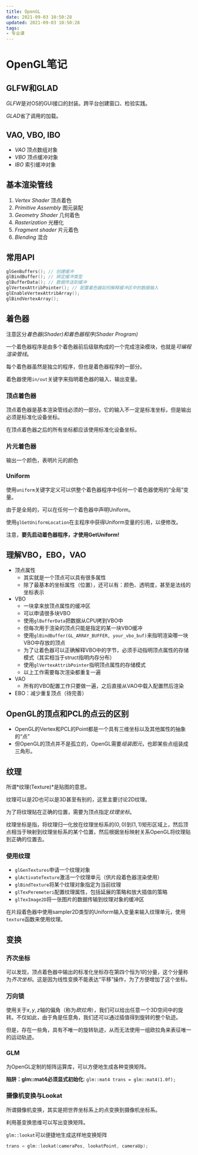 ```yaml
---
title: OpenGL
date: 2021-09-03 10:50:28
updated: 2021-09-03 10:50:28
tags:
- 专业课
---
```

# OpenGL笔记
## GLFW和GLAD
   
   *GLFW*是对OS的GUI接口的封装。跨平台创建窗口、检验实践。

   *GLAD*省了调用的加载。

## VAO, VBO, IBO
- *VAO* 顶点数组对象
- *VBO* 顶点缓冲对象
- *IBO* 索引缓冲对象

## 基本渲染管线
1. *Vertex Shader* 顶点着色
2. *Primitive Assembly* 图元装配
3. *Geometry Shader* 几何着色
4. *Rasterization* 光栅化
5. *Fragment shader* 片元着色
6. *Blending* 混合

## 常用API
```cpp
glGenBuffers(); // 创建缓冲
glBindBuffer(); // 绑定缓冲类型
glBufferData(); // 数据传送到缓冲
glVertexAttribPointer(); // 配置着色器如何解释缓冲区中的数据输入
glEnableVertexAttribArray();
glBindVertexArray();
```

## 着色器
注意区分*着色器(Shader)*和*着色器程序(Shader Program)*

一个着色器程序是由多个着色器前后级联构成的一个完成渲染模块，也就是*可编程渲染管线*。

每个着色器虽然是独立的程序，但也是着色器程序的一部分。

着色器使用`in/out`关键字来指明着色器的输入、输出变量。

### 顶点着色器
顶点着色器是基本渲染管线必须的一部分。它的输入不一定是标准坐标，但是输出必须是标准化设备坐标。

在顶点着色器之后的所有坐标都应该使用标准化设备坐标。

### 片元着色器
输出一个颜色，表明片元的颜色

### Uniform
使用`uniform`关键字定义可以供整个着色器程序中任何一个着色器使用的“全局”变量。

由于是全局的，可以在任何一个着色器中声明Uniform。

使用`glGetUniformLocation`在主程序中获得Uniform变量的引用，以便修改。

注意，**要先启动着色器程序，才使用GetUniform!**


## 理解VBO，EBO，VAO
- 顶点属性
  - 其实就是一个顶点可以具有很多属性
  - 除了最基本的坐标属性（位置），还可以有：颜色、透明度，甚至是法线的坐标表示
- VBO
  - 一块拿来放顶点属性的缓冲区
  - 可以申请很多块VBO
  - 使用`glBufferData`把数据从CPU拷到VBO中
  - 但每次用于渲染的顶点只能是指定的某一块VBO缓冲
  - 使用`glBindBuffer(GL_ARRAY_BUFFER, your_vbo_buf)`来指明渲染哪一块VBO中存放的顶点
  - 为了让着色器可以正确解释VBO中的字节，必须手动指明顶点属性的存储模式（其实相当于struct指明内存分布）
  - 使用`glVertexAttribPointer`指明顶点属性的存储模式
  - 以上工作需要每次渲染都重复一遍
- VAO
  - 所有的VBO配置工作只要做一遍，之后直接从VAO中载入配置然后渲染
- EBO：减少重复顶点（待完善）

## OpenGL的顶点和PCL的点云的区别
- OpenGL的Vertex和PCL的Point都是一个具有三维坐标以及其他属性的抽象的“点”
- 但OpenGL的顶点并不是孤立的，OpenGL需要*组装图元*，也即某些点组装成三角形。

## 纹理
所谓*纹理(Texture)*是贴图的意思。

纹理可以是2D也可以是3D甚至有别的，这里主要讨论2D纹理。

为了将纹理贴在正确的位置，需要为顶点指定*纹理坐标*。

纹理坐标是指，将纹理归一化放在纹理坐标系的$(0,0)$到$(1,1)$矩形区域上，然后顶点相当于映射到纹理坐标系的某个位置，然后根据坐标映射关系OpenGL将纹理贴到正确的位置去。

### 使用纹理
- `glGenTextures`申请一个纹理对象
- `glActivateTexture`激活一个纹理单元（供片段着色器渲染使用）
- `glBindTexture`将某个纹理对象指定为当前纹理
- `glTexPeremeteri`配置纹理属性，包括延展的策略和放大插值的策略
- `glTexImage2D`将一张图片的数据传输到纹理对象的缓冲区

在片段着色器中使用sampler2D类型的Uniform输入变量来输入纹理单元，使用`texture`函数来使用纹理。

## 变换
### 齐次坐标
可以发现，顶点着色器中输出的标准化坐标存在第四个恒为1的分量，这个分量称为*齐次坐标*。这是因为线性变换不能表达“平移”操作，为了方便增加了这个坐标。

### 万向锁
使用关于$x,y,z$轴的偏角（称为*欧拉角*），我们可以给出任意一个3D空间中的旋转。不仅如此，由于角是任意角，我们还可以通过插值得到旋转的整个轨迹。

但是，存在一些角，具有不唯一的旋转轨迹，从而无法使用一组欧拉角来表征唯一的运动轨迹。

### GLM
为OpenGL定制的矩阵运算库，可以方便地生成各种变换矩阵。

**陷阱：glm::mat4必须显式初始化**:
`glm::mat4 trans = glm::mat4(1.0f);`


### 摄像机变换与Lookat

所谓摄像机变换，其实是把世界坐标系上的点变换到摄像机坐标系。

利用基变换思维可以写出变换矩阵。

`glm::lookat`可以便捷地生成这样地变换矩阵

```cpp
trans = glm::lookat(cameraPos, lookatPoint, cameraUp);
```